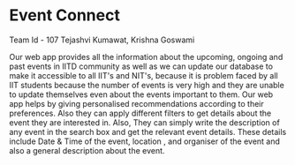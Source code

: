 # Event Connect
Team Id - 107
Tejashvi Kumawat, Krishna Goswami

Our web app provides all the information about the upcoming, ongoing and past events in IITD community as well as we can update our database to make it accessible to all IIT's and NIT's, because it is problem faced by all IIT students because the number of events is very high and they are unable to update themselves even about the events important to them. 
Our web app helps by giving personalised recommendations according to their preferences. 
Also they can apply different filters to get details about the event they are interested in.
Also, They can simply write the description of any event in the search box and get the relevant event details.
These details include Date & Time of the event, location , and organiser of the event and also a general description about the event.
